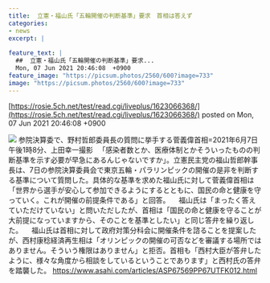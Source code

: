 ```yaml
---
title:  立憲・福山氏「五輪開催の判断基準」要求　首相は答えず  
categories:
- news
excerpt: |
  
feature_text: |
  ##  立憲・福山氏「五輪開催の判断基準」要求...
  Mon, 07 Jun 2021 20:46:08  +0900
feature_image: "https://picsum.photos/2560/600?image=733"
image: "https://picsum.photos/2560/600?image=733"
---
```


[https://rosie.5ch.net/test/read.cgi/liveplus/1623066368/](https://rosie.5ch.net/test/read.cgi/liveplus/1623066368/)
posted on Mon, 07 Jun 2021 20:46:08  +0900

<!--more-->

![](https://www.asahicom.jp/articles/images/hw414_AS20210607001913_comm.jpg) 参院決算委で、野村哲郎委員長の質問に挙手する菅義偉首相=2021年6月7日午後1時8分、上田幸一撮影 　「感染者数とか、医療体制とかそういったものの判断基準を示す必要が早急にあるんじゃないですか」。立憲民主党の福山哲郎幹事長は、7日の参院決算委員会で東京五輪・パラリンピックの開催の是非を判断する基準について質問した。具体的な基準を求めた福山氏に対して菅義偉首相は「世界から選手が安心して参加できるようにするとともに、国民の命と健康を守っていく。これが開催の前提条件である」と回答。 　福山氏は「まったく答えていただけていない」と問いただしたが、首相は「国民の命と健康を守ることが大前提になっていますから、そのことを基準としたい」と同じ答弁を繰り返した。 　福山氏は首相に対して政府対策分科会に開催条件を諮ることを提案したが、西村康稔経済再生相は「オリンピックの開催の可否などを審議する場所ではありません。そういう権限はありません」と拒否。首相も「西村大臣が答弁したように、様々な角度から相談をしているということであります」と西村氏の答弁を踏襲した。 https://www.asahi.com/articles/ASP67569PP67UTFK012.html
